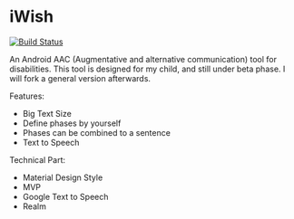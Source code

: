 # iWish   
[![Build Status](https://travis-ci.org/ccjeng/iWish-AAC.svg?branch=master)](https://travis-ci.org/ccjeng/iWish-Beta)

An Android AAC (Augmentative and alternative communication) tool for disabilities.
This tool is designed for my child, and still under beta phase.
I will fork a general version afterwards.

Features:
* Big Text Size
* Define phases by yourself
* Phases can be combined to a sentence
* Text to Speech

Technical Part:
* Material Design Style
* MVP
* Google Text to Speech
* Realm

